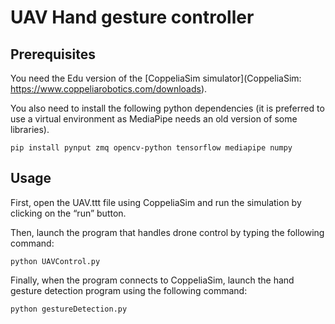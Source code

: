 # UAV Hand gesture controller

## Prerequisites

You need the Edu version of the [CoppeliaSim simulator](CoppeliaSim: https://www.coppeliarobotics.com/downloads). 

You also need to install the following python dependencies (it is preferred to use a virtual environment as MediaPipe needs an old version of some libraries).

```
pip install pynput zmq opencv-python tensorflow mediapipe numpy
```

## Usage 

First, open the UAV.ttt file using CoppeliaSim and run the simulation by clicking on the “run”
button.

Then, launch the program that handles drone control by typing the following command:

```
python UAVControl.py
```

Finally, when the program connects to CoppeliaSim, launch the hand gesture detection program
using the following command:

```
python gestureDetection.py
```
